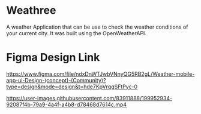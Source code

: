 # Weathree

A weather Application that can be use to check the weather conditions of your current city. It was built using the OpenWeatherAPI.

# Figma Design Link
https://www.figma.com/file/ndxDnWTJwbVNnyQG5RB2gL/Weather-mobile-app-ui-Design-(concept)-(Community)?type=design&mode=design&t=hde7KpVrqgSFtPyc-0


https://user-images.githubusercontent.com/83911888/199952934-92087f4b-79a9-4a4f-a4b8-d78468d7614c.mp4


